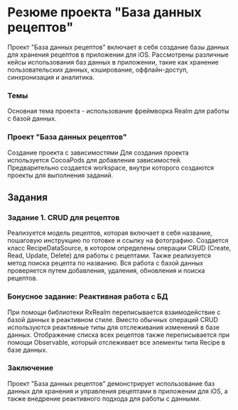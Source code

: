 
# Резюме проекта "База данных рецептов"
Проект "База данных рецептов" включает в себя создание базы данных для хранения рецептов в приложении для iOS. Рассмотрены различные кейсы использования баз данных в приложении, такие как хранение пользовательских данных, кэширование, оффлайн-доступ, синхронизация и аналитика.

### Темы
Основная тема проекта - использование фреймворка Realm для работы с базой данных.

### Проект "База данных рецептов"
Создание проекта с зависимостями
Для создания проекта используется CocoaPods для добавления зависимостей. Предварительно создается workspace, внутри которого создаются проекты для выполнения заданий.

## Задания
### Задание 1. CRUD для рецептов
Реализуется модель рецептов, которая включает в себя название, пошаговую инструкцию по готовке и ссылку на фотографию. Создается класс RecipeDataSource, в котором определены операции CRUD (Create, Read, Update, Delete) для работы с рецептами. Также реализуется метод поиска рецепта по названию. Вся работа с базой данных проверяется путем добавления, удаления, обновления и поиска рецептов.

### Бонусное задание: Реактивная работа с БД
При помощи библиотеки RxRealm переписывается взаимодействие с базой данных в реактивном стиле. Вместо обычных операций CRUD используются реактивные типы для отслеживания изменений в базе данных. Отображение списка всех рецептов также переписывается при помощи Observable, который отслеживает все элементы типа Recipe в базе данных.

### Заключение
Проект "База данных рецептов" демонстрирует использование баз данных для хранения и управления рецептами в приложении для iOS, а также внедрение реактивного подхода для работы с данными.